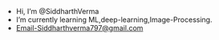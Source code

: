 - Hi, I’m @SiddharthVerma
- I’m currently learning ML,deep-learning,Image-Processing.
- Email-Siddharthverma797@gmail.com

<!---
SiddharthVerma1918726/SiddharthVerma1918726 is a ✨ special ✨ repository because its `README.md` (this file) appears on your GitHub profile.
You can click the Preview link to take a look at your changes.
--->
